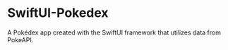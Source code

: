 # SwiftUI-Pokedex
A Pokédex app created with the SwiftUI framework that utilizes data from PokeAPI.
